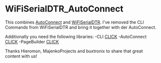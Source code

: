 # WiFiSerialDTR_AutoConnect
This combines [AutoConnect](https://github.com/Hieromon/AutoConnect) and [WiFiSerialDTR](https://github.com/MajenkoProjects/WiFiSerialDTR).
I've removed the CLI Commands from WiFiSerialDTR and bring it together with der AutoConnect.

Additionally you need the following libraries:
-CLI [CLICK](https://github.com/buxtronix/arduino/tree/master/libraries/Cli)
-AutoConnect [CLICK](https://github.com/Hieromon/AutoConnect)
-PageBuilder [CLICK](https://github.com/Hieromon/PageBuilder)

Thanks Hieromon, MajenkoProjects and buxtronix to share that great content with us!